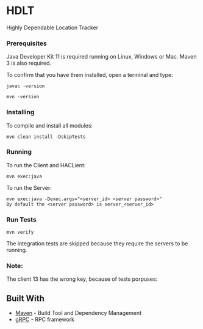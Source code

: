 # HDLT
Highly Dependable Location Tracker

### Prerequisites

Java Developer Kit 11 is required running on Linux, Windows or Mac.
Maven 3 is also required.

To confirm that you have them installed, open a terminal and type:

```
javac -version

mvn -version
```

### Installing

To compile and install all modules:

```
mvn clean install -DskipTests
```


### Running

To run the Client and HACLient:

```
mvn exec:java 
```

To run the Server:

```
mvn exec:java -Dexec.args="<server_id> <server password>"
By default the <server password> is server_<server_id>
```

### Run Tests

```
mvn verify 
```

The integration tests are skipped because they require the servers to be running.



### Note:

The client 13 has the wrong key, because of tests porpuses: 

## Built With

* [Maven](https://maven.apache.org/) - Build Tool and Dependency Management
* [gRPC](https://grpc.io/) - RPC framework

